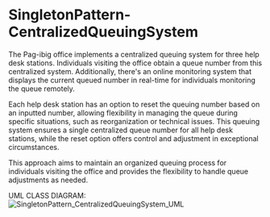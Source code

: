 # SingletonPattern-CentralizedQueuingSystem

The Pag-ibig office implements a centralized queuing system for three help desk stations. Individuals visiting the office obtain a queue number from this centralized system. Additionally, there's an online monitoring system that displays the current queued number in real-time for individuals monitoring the queue remotely.

Each help desk station has an option to reset the queuing number based on an inputted number, allowing flexibility in managing the queue during specific situations, such as reorganization or technical issues. This queuing system ensures a single centralized queue number for all help desk stations, while the reset option offers control and adjustment in exceptional circumstances.

This approach aims to maintain an organized queuing process for individuals visiting the office and provides the flexibility to handle queue adjustments as needed.

UML CLASS DIAGRAM:
![SingletonPattern_CentralizedQueuingSystem_UML](https://github.com/user-attachments/assets/d78dcdd0-32b1-46f0-be0d-77e323930d10)
